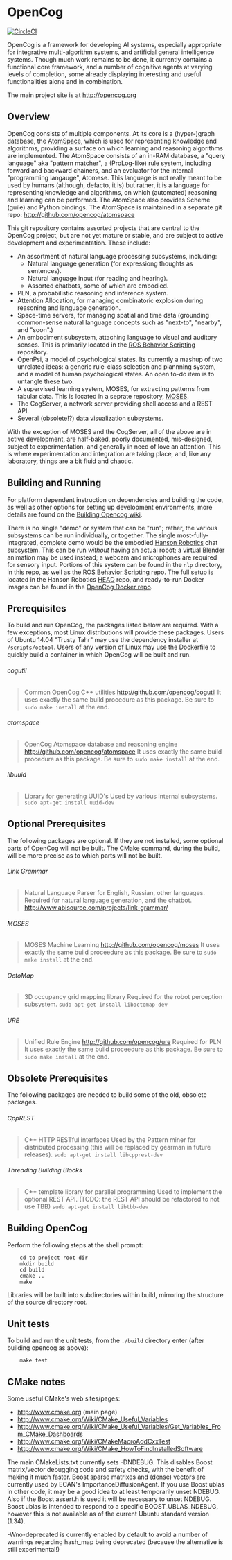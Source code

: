 OpenCog
=======

[![CircleCI](https://circleci.com/gh/opencog/opencog.svg?style=svg)](https://circleci.com/gh/opencog/opencog)

OpenCog is a framework for developing AI systems, especially appropriate
for integrative multi-algorithm systems, and artificial general intelligence
systems.  Though much work remains to be done, it currently contains a
functional core framework, and a number of cognitive agents at varying levels
of completion, some already displaying interesting and useful functionalities
alone and in combination.

The main project site is at http://opencog.org

Overview
--------
OpenCog consists of multiple components. At its core is a (hyper-)graph
database, the [AtomSpace](http://github.com/opencog/atomspace), which is
used for representing knowledge and algorithms, providing a surface on
which learning and reasoning algorithms are implemented. The AtomSpace
consists of an in-RAM database, a "query language" aka "pattern matcher",
a (ProLog-like) rule system, including forward and backward chainers,
and an evaluator for the internal "programming langauge", Atomese. This
language is not really meant to be used by humans (although, defacto,
it is) but rather, it is a language for representing knowledge and
algorithms, on which (automated) reasoning and learning can be performed.
The AtomSpace also provides Scheme (guile) and Python bindings. The
AtomSpace is maintained in a separate git repo:
http://github.com/opencog/atomspace

This git repository contains assorted projects that are central to the
OpenCog project, but are not yet mature or stable, and are subject to
active development and experimentation. These include:
* An assortment of natural language processing subsystems, including:
  * Natural language generation (for expressiong thoughts as sentences).
  * Natural language input (for reading and hearing).
  * Assorted chatbots, some of which are embodied.
* PLN, a probabilistic reasoning and inference system.
* Attention Allocation, for managing combinatoric explosion during
  reasoning and language generation.
* Space-time servers, for managing spatial and time data (grounding
  common-sense natural language concepts such as "next-to", "nearby",
  and "soon".)
* An embodiment subsystem, attaching language to visual and auditory
  senses.  This is primarily located in the
  [ROS Behavior Scripting](https://github.com/opencog/ros-behavior-scripting)
  repository.
* OpenPsi, a model of psychological states. Its currently a mashup of
  two unrelated ideas: a generic rule-class selection and plannning
  system, and a model of human psychological states. An open to-do item
  is to untangle these two.
* A supervised learning system, MOSES, for extracting patterns from
  tabular data. This is located in a seprate repository,
  [MOSES](https://github.com/opencog/moses).
* The CogServer, a network server providing shell access and a REST API.
* Several (obsolete!?) data visualization subsystems.

With the exception of MOSES and the CogServer, all of the above are in
active development, are half-baked, poorly documented, mis-designed,
subject to experimentation, and generally in need of love an attention.
This is where experimentation and integration are taking place, and,
like any laboratory, things are a bit fluid and chaotic.


Building and Running
--------------------
For platform dependent instruction on dependencies and building the
code, as well as other options for setting up development environments,
more details are found on the [Building Opencog
wiki](http://wiki.opencog.org/wikihome/index.php/Building_OpenCog).

There is no single "demo" or system that can be "run"; rather, the
various subsystems can be run individually, or together. The single
most-fully-integrated, complete demo would be the embodied [Hanson
Robotics](http://github.com/hansonrobotics) chat subsystem.  This
can be run *without* having an actual robot; a virtual Blender
animation may be used instead; a webcam and microphones are required
for sensory input. Portions of this system can be found in the `nlp`
directory, in this repo, as well as the
[ROS Behavior Scripting](https://github.com/opencog/ros-behavior-scripting)
repo. The full setup is located in the Hanson Robotics
[HEAD](https://github.com/hansonrobotics/HEAD) repo, and ready-to-run
Docker images can be found in the [OpenCog Docker
repo](https://github.com/opencog/docker).


Prerequisites
-------------
To build and run OpenCog, the packages listed below are required.
With a few exceptions, most Linux distributions will provide these
packages. Users of Ubuntu 14.04 "Trusty Tahr" may use the dependency
installer at `/scripts/octool`.  Users of any version of Linux may
use the Dockerfile to quickly build a container in which OpenCog will
be built and run.

###### cogutil
> Common OpenCog C++ utilities
> http://github.com/opencog/cogutil
> It uses exactly the same build procedure as this package. Be sure
  to `sudo make install` at the end.

###### atomspace
> OpenCog Atomspace database and reasoning engine
> http://github.com/opencog/atomspace
> It uses exactly the same build procedure as this package. Be sure
  to `sudo make install` at the end.

###### libuuid
> Library for generating UUID's
> Used by various internal subsystems.
> `sudo apt-get install uuid-dev`

Optional Prerequisites
----------------------
The following packages are optional. If they are not installed, some
optional parts of OpenCog will not be built.  The CMake command, during
the build, will be more precise as to which parts will not be built.

###### Link Grammar
> Natural Language Parser for English, Russian, other languages.
> Required for natural language generation, and the chatbot.
> http://www.abisource.com/projects/link-grammar/

###### MOSES
> MOSES Machine Learning
> http://github.com/opencog/moses
> It uses exactly the same build proceedure as this package. Be sure
  to `sudo make install` at the end.

###### OctoMap
> 3D occupancy grid mapping library
> Required for the robot perception subsystem.
> `sudo apt-get install liboctomap-dev`

###### URE
> Unified Rule Engine
> http://github.com/opencog/ure
> Required for PLN
> It uses exactly the same build proceedure as this package. Be sure
  to `sudo make install` at the end.

Obsolete Prerequisites
----------------------
The following packages are needed to build some of the old, obsolete
packages.

###### CppREST
> C++ HTTP RESTful interfaces
> Used by the Pattern miner for distributed processing (this will be
  replaced by gearman in future releases).
> `sudo apt-get install libcpprest-dev`

###### Threading Building Blocks
> C++ template library for parallel programming
> Used to implement the optional REST API. (TODO: the REST API should
  be refactored to not use TBB)
> `sudo apt-get install libtbb-dev`

Building OpenCog
----------------
Perform the following steps at the shell prompt:
```
    cd to project root dir
    mkdir build
    cd build
    cmake ..
    make
```
Libraries will be built into subdirectories within build, mirroring
the structure of the source directory root.


Unit tests
----------
To build and run the unit tests, from the `./build` directory enter
(after building opencog as above):
```
    make test
```

CMake notes
-----------
Some useful CMake's web sites/pages:

 - http://www.cmake.org (main page)
 - http://www.cmake.org/Wiki/CMake_Useful_Variables
 - http://www.cmake.org/Wiki/CMake_Useful_Variables/Get_Variables_From_CMake_Dashboards
 - http://www.cmake.org/Wiki/CMakeMacroAddCxxTest
 - http://www.cmake.org/Wiki/CMake_HowToFindInstalledSoftware


The main CMakeLists.txt currently sets -DNDEBUG. This disables Boost
matrix/vector debugging code and safety checks, with the benefit of
making it much faster. Boost sparse matrixes and (dense) vectors are
currently used by ECAN's ImportanceDiffusionAgent. If you use Boost
ublas in other code, it may be a good idea to at least temporarily
unset NDEBUG. Also if the Boost assert.h is used it will be necessary
to unset NDEBUG. Boost ublas is intended to respond to a specific
BOOST_UBLAS_NDEBUG, however this is not available as of the current
Ubuntu standard version (1.34).

-Wno-deprecated is currently enabled by default to avoid a number of
warnings regarding hash_map being deprecated (because the alternative
is still experimental!)
